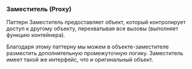 ### Заместитель (Proxy)

Паттерн Заместитель предоставляет объект, который контролирует доступ к другому объекту, перехватывая все вызовы (выполняет функцию контейнера).

Благодаря этому паттерну мы можем в объекте-заместителе разместить дополнительную промежуточную логику. Заместитель имеет такой же интерфейс, что и оригинальный объект.
